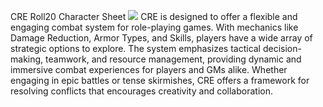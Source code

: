 CRE Roll20 Character Sheet
<img src="https://cre-system.carrd.co/assets/images/image32.png?v=edc85d9e">
<pr>
CRE is designed to offer a flexible and engaging combat system for role-playing games. With mechanics like Damage Reduction, Armor Types, and Skills, players have a wide array of strategic options to explore. The system emphasizes tactical decision-making, teamwork, and resource management, providing dynamic and immersive combat experiences for players and GMs alike. Whether engaging in epic battles or tense skirmishes, CRE offers a framework for resolving conflicts that encourages creativity and collaboration.
<pr>
